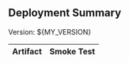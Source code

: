 ## Deployment Summary

Version: ${MY_VERSION}

| Artifact       | Smoke Test |
|---------------|-----------|

